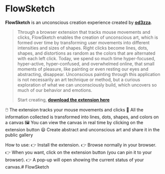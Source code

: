 # FlowSketch

**FlowSketch** is an unconscious creation experience created by **[od3zza](https://github.com/od3zza)**.

> Through a browser extension that tracks mouse movements and clicks, FlowSketch enables the creation of unconscious art, which is formed over time by transforming user movements into different intensities and sizes of shapes. Right clicks become lines, dots, shapes, and distortions as random as the colors that are alternated with each left click. Today, we spend so much time hyper-focused, hyper-active, hyper-confused, and overwhelmed online, that small moments of pleasure, like painting or even resting our eyes and abstracting, disappear.
> Unconscious painting through this application is not necessarily an art technique or method, but a curious exploration of what we can unconsciously build, which uncovers so much of our behavior and emotions.
>
> Start creating, **[download the extension here](#)**

🖱️ The extension tracks your mouse movements and clicks
🎨 All the information collected is transformed into lines, dots, shapes, and colors on a canvas
🖼️ You can view the canvas in real time by clicking on the extension button
😃 Create abstract and unconscious art and share it in the public gallery

How to use:
👉 Install the extension.
👉 Browse normally in your browser.
👉 When you want, click on the extension button (you can pin it to your browser).
👉 A pop-up will open showing the current status of your canvas.# FlowSketch
